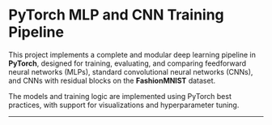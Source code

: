 # PyTorch MLP and CNN Training Pipeline

This project implements a complete and modular deep learning pipeline in **PyTorch**, designed for training, evaluating, and comparing feedforward neural networks (MLPs), standard convolutional neural networks (CNNs), and CNNs with residual blocks on the **FashionMNIST** dataset.

The models and training logic are implemented using PyTorch best practices, with support for visualizations and hyperparameter tuning.

---
